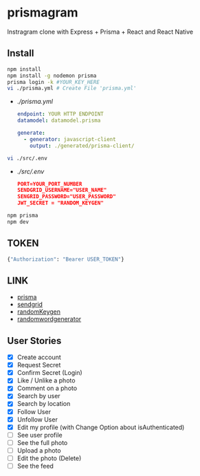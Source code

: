 # prismagram

Instragram clone with Express + Prisma + React and React Native

## Install

```bash
npm install
npm install -g nodemon prisma
prisma login -k #YOUR_KEY_HERE
vi ./prisma.yml # Create File 'prisma.yml'
```

- *./prisma.yml*

    ```yml
    endpoint: YOUR HTTP ENDPOINT
    datamodel: datamodel.prisma

    generate:
      - generator: javascript-client
        output: ./generated/prisma-client/
    ```

```bash
vi ./src/.env
```

- *./src/.env*

    ```json
    PORT=YOUR_PORT_NUMBER
    SENDGRID_USERNAME="USER_NAME"
    SENGRID_PASSWORD="USER_PASSWORD"
    JWT_SECRET = "RANDOM_KEYGEN"
    ```

```bash
npm prisma
npm dev
```

## TOKEN

```graphql
{"Authorization": "Bearer USER_TOKEN"}
```

## LINK

- [prisma](https://app.prisma.io/)
- [sendgrid](https://app.sendgrid.com/guide)
- [randomKeygen](https://randomkeygen.com/)
- [randomwordgenerator](https://wordcounter.net/random-word-generator)

## User Stories

- [x] Create account
- [x] Request Secret
- [x] Confirm Secret (Login)
- [x] Like / Unlike a photo
- [x] Comment on a photo
- [x] Search by user
- [x] Search by location
- [x] Follow User
- [x] Unfollow User
- [x] Edit my profile (with Change Option about isAuthenticated)
- [ ] See user profile
- [ ] See the full photo
- [ ] Upload a photo
- [ ] Edit the photo (Delete)
- [ ] See the feed
